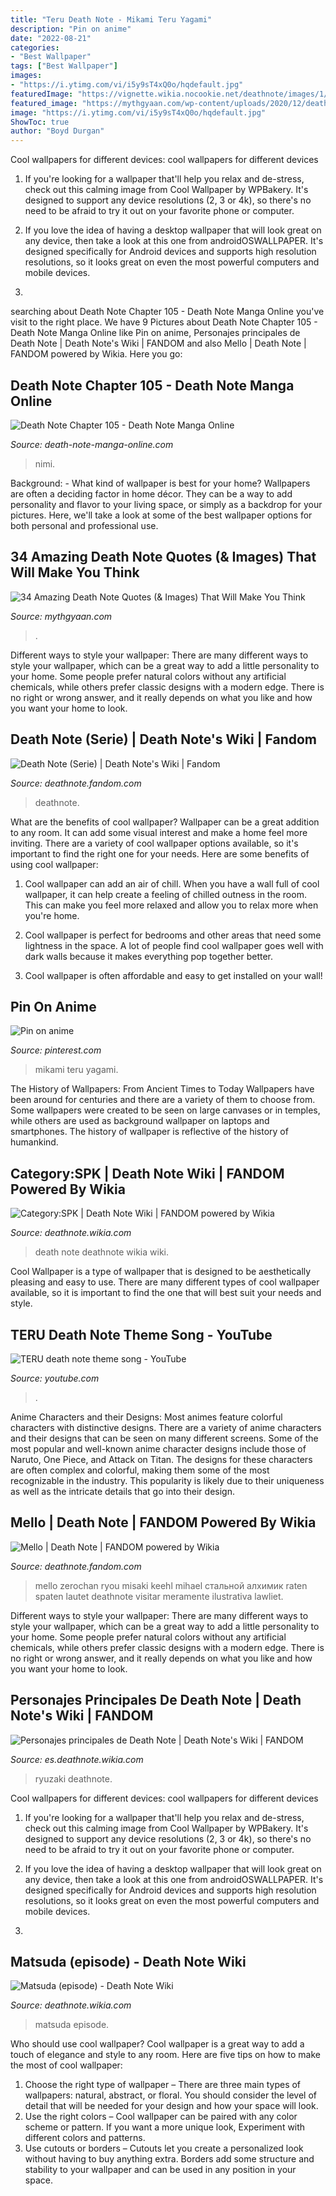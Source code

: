 ```yaml
---
title: "Teru Death Note - Mikami Teru Yagami"
description: "Pin on anime"
date: "2022-08-21"
categories:
- "Best Wallpaper"
tags: ["Best Wallpaper"]
images:
- "https://i.ytimg.com/vi/i5y9sT4xQ0o/hqdefault.jpg"
featuredImage: "https://vignette.wikia.nocookie.net/deathnote/images/1/1d/Nearfull.jpg/revision/latest?cb=20160607063528"
featured_image: "https://mythgyaan.com/wp-content/uploads/2020/12/death-note-quotes.jpg"
image: "https://i.ytimg.com/vi/i5y9sT4xQ0o/hqdefault.jpg"
ShowToc: true
author: "Boyd Durgan"
---
```



Cool wallpapers for different devices:
cool wallpapers for different devices 

1. If you're looking for a wallpaper that'll help you relax and de-stress, check out this calming image from Cool Wallpaper by WPBakery. It's designed to support any device resolutions (2, 3 or 4k), so there's no need to be afraid to try it out on your favorite phone or computer.

2. If you love the idea of having a desktop wallpaper that will look great on any device, then take a look at this one from androidOSWALLPAPER. It's designed specifically for Android devices and supports high resolution resolutions, so it looks great on even the most powerful computers and mobile devices.

3.

	

		
searching about Death Note Chapter 105 - Death Note Manga Online you've visit to the right place. We have 9 Pictures about Death Note Chapter 105 - Death Note Manga Online like Pin on anime, Personajes principales de Death Note | Death Note&#039;s Wiki | FANDOM and also Mello | Death Note | FANDOM powered by Wikia. Here you go:
		
    
## Death Note Chapter 105 - Death Note Manga Online

<img loading=lazy src="https://cdn.readdetectiveconan.com/file/mangap/938/10105000/2.jpg" onerror="this.onerror=null;this.src='https://tse2.mm.bing.net/th?id=OIP.Yk_gRDfVQGzpZfn3-RO2VwHaLH&amp;pid=15.1';" alt="Death Note Chapter 105 - Death Note Manga Online">

_Source: death-note-manga-online.com_

>nimi. 

	

Background: - What kind of wallpaper is best for your home?
Wallpapers are often a deciding factor in home décor. They can be a way to add personality and flavor to your living space, or simply as a backdrop for your pictures. Here, we'll take a look at some of the best wallpaper options for both personal and professional use.

    
## 34 Amazing Death Note Quotes (&amp; Images) That Will Make You Think

<img loading=lazy src="https://mythgyaan.com/wp-content/uploads/2020/12/death-note-quotes.jpg" onerror="this.onerror=null;this.src='https://tse4.mm.bing.net/th?id=OIP.vYloPkj5X5WjVXtyIXlOuAHaEK&amp;pid=15.1';" alt="34 Amazing Death Note Quotes (&amp; Images) That Will Make You Think">

_Source: mythgyaan.com_

>. 

	

Different ways to style your wallpaper:
There are many different ways to style your wallpaper, which can be a great way to add a little personality to your home. Some people prefer natural colors without any artificial chemicals, while others prefer classic designs with a modern edge. There is no right or wrong answer, and it really depends on what you like and how you want your home to look.

    
## Death Note (Serie) | Death Note&#039;s Wiki | Fandom

<img loading=lazy src="https://vignette.wikia.nocookie.net/deathnote/images/0/05/Death-note-xd.jpg/revision/latest?cb=20110803022625&amp;path-prefix=es" onerror="this.onerror=null;this.src='https://tse2.mm.bing.net/th?id=OIP.Ivql1rGrtIhQPL2Ih7r4SwHaKz&amp;pid=15.1';" alt="Death Note (Serie) | Death Note&#039;s Wiki | Fandom">

_Source: deathnote.fandom.com_

>deathnote. 

	

What are the benefits of cool wallpaper?
Wallpaper can be a great addition to any room. It can add some visual interest and make a home feel more inviting. There are a variety of cool wallpaper options available, so it's important to find the right one for your needs. Here are some benefits of using cool wallpaper: 
1. Cool wallpaper can add an air of chill. When you have a wall full of cool wallpaper, it can help create a feeling of chilled outness in the room. This can make you feel more relaxed and allow you to relax more when you're home. 

2. Cool wallpaper is perfect for bedrooms and other areas that need some lightness in the space. A lot of people find cool wallpaper goes well with dark walls because it makes everything pop together better. 

3. Cool wallpaper is often affordable and easy to get installed on your wall!

    
## Pin On Anime

<img loading=lazy src="https://i.pinimg.com/736x/9c/e6/a2/9ce6a28e84505293e17b1b79fac1f767--art.jpg" onerror="this.onerror=null;this.src='https://tse2.mm.bing.net/th?id=OIP.8uoo9CYTL87PzDOUXhx-XAHaMg&amp;pid=15.1';" alt="Pin on anime">

_Source: pinterest.com_

>mikami teru yagami. 

	

The History of Wallpapers: From Ancient Times to Today
Wallpapers have been around for centuries and there are a variety of them to choose from. Some wallpapers were created to be seen on large canvases or in temples, while others are used as background wallpaper on laptops and smartphones. The history of wallpaper is reflective of the history of humankind.

    
## Category:SPK | Death Note Wiki | FANDOM Powered By Wikia

<img loading=lazy src="https://vignette.wikia.nocookie.net/deathnote/images/1/1d/Nearfull.jpg/revision/latest?cb=20160607063528" onerror="this.onerror=null;this.src='https://tse3.mm.bing.net/th?id=OIP.gOX6zk6nt5Nvx2P5845LbAHaSQ&amp;pid=15.1';" alt="Category:SPK | Death Note Wiki | FANDOM powered by Wikia">

_Source: deathnote.wikia.com_

>death note deathnote wikia wiki. 

	

Cool Wallpaper is a type of wallpaper that is designed to be aesthetically pleasing and easy to use. There are many different types of cool wallpaper available, so it is important to find the one that will best suit your needs and style.

    
## TERU Death Note Theme Song - YouTube

<img loading=lazy src="https://i.ytimg.com/vi/i5y9sT4xQ0o/hqdefault.jpg" onerror="this.onerror=null;this.src='https://tse3.mm.bing.net/th?id=OIP.noOdRf90LXS6tHKrskW3lwHaFj&amp;pid=15.1';" alt="TERU death note theme song - YouTube">

_Source: youtube.com_

>. 

	

Anime Characters and their Designs: Most animes feature colorful characters with distinctive designs.
There are a variety of anime characters and their designs that can be seen on many different screens. Some of the most popular and well-known anime character designs include those of Naruto, One Piece, and Attack on Titan. The designs for these characters are often complex and colorful, making them some of the most recognizable in the industry. This popularity is likely due to their uniqueness as well as the intricate details that go into their design.

    
## Mello | Death Note | FANDOM Powered By Wikia

<img loading=lazy src="https://vignette.wikia.nocookie.net/deathnote/images/a/a4/Mello.full.299196.jpg/revision/latest?cb=20180110215630&amp;path-prefix=de" onerror="this.onerror=null;this.src='https://tse2.mm.bing.net/th?id=OIP.YAyfzpS1xOj74bxcbRpwbQHaL0&amp;pid=15.1';" alt="Mello | Death Note | FANDOM powered by Wikia">

_Source: deathnote.fandom.com_

>mello zerochan ryou misaki keehl mihael стальной алхимик raten spaten lautet deathnote visitar meramente ilustrativa lawliet. 

	

Different ways to style your wallpaper:
There are many different ways to style your wallpaper, which can be a great way to add a little personality to your home. Some people prefer natural colors without any artificial chemicals, while others prefer classic designs with a modern edge. There is no right or wrong answer, and it really depends on what you like and how you want your home to look.

    
## Personajes Principales De Death Note | Death Note&#039;s Wiki | FANDOM

<img loading=lazy src="http://vignette4.wikia.nocookie.net/deathnote/images/4/4b/L_8.jpg/revision/latest?cb=20120313025524&amp;path-prefix=es" onerror="this.onerror=null;this.src='https://tse1.mm.bing.net/th?id=OIP.KZdCiTJUSs3viu1_PGweqwHaFj&amp;pid=15.1';" alt="Personajes principales de Death Note | Death Note&#039;s Wiki | FANDOM">

_Source: es.deathnote.wikia.com_

>ryuzaki deathnote. 

	

Cool wallpapers for different devices:
cool wallpapers for different devices 

1. If you're looking for a wallpaper that'll help you relax and de-stress, check out this calming image from Cool Wallpaper by WPBakery. It's designed to support any device resolutions (2, 3 or 4k), so there's no need to be afraid to try it out on your favorite phone or computer.

2. If you love the idea of having a desktop wallpaper that will look great on any device, then take a look at this one from androidOSWALLPAPER. It's designed specifically for Android devices and supports high resolution resolutions, so it looks great on even the most powerful computers and mobile devices.

3.

    
## Matsuda (episode) - Death Note Wiki

<img loading=lazy src="http://img2.wikia.nocookie.net/__cb20110506165112/deathnote/images/b/ba/19.png" onerror="this.onerror=null;this.src='https://tse1.mm.bing.net/th?id=OIP.XmzidneFwABXKhTyqWVWYwHaEK&amp;pid=15.1';" alt="Matsuda (episode) - Death Note Wiki">

_Source: deathnote.wikia.com_

>matsuda episode. 

	

Who should use cool wallpaper?
Cool wallpaper is a great way to add a touch of elegance and style to any room. Here are five tips on how to make the most of cool wallpaper: 
1) Choose the right type of wallpaper – There are three main types of wallpapers: natural, abstract, or floral. You should consider the level of detail that will be needed for your design and how your space will look. 
2) Use the right colors – Cool wallpaper can be paired with any color scheme or pattern. If you want a more unique look, Experiment with different colors and patterns. 
3) Use cutouts or borders – Cutouts let you create a personalized look without having to buy anything extra. Borders add some structure and stability to your wallpaper and can be used in any position in your space.

